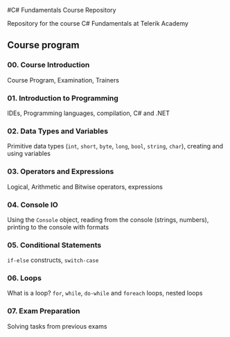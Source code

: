 #C# Fundamentals Course Repository

Repository for the course C# Fundamentals at Telerik Academy

## Course program

### 00. Course Introduction

Course Program, Examination, Trainers

### 01. Introduction to Programming

IDEs, Programming languages, compilation, C# and .NET

### 02. Data Types and Variables

Primitive data types (`int`, `short`, `byte`, `long`, `bool`, `string`, `char`), creating and using variables

### 03. Operators and Expressions

Logical, Arithmetic and Bitwise operators, expressions

### 04. Console IO

Using the `Console` object, reading from the console (strings, numbers), printing to the console with formats

### 05. Conditional Statements

`if-else` constructs, `switch-case`

### 06. Loops

What is a loop? `for`, `while`, `do-while` and `foreach` loops, nested loops

### 07. Exam Preparation

Solving tasks from previous exams

